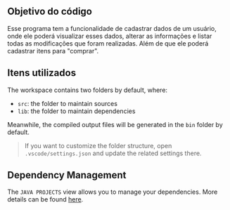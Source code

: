 ## Objetivo do código

Esse programa tem a funcionalidade de cadastrar dados de um usuário, onde ele poderá visualizar esses dados, alterar as informações e listar todas as modificações que foram realizadas. Além de que ele poderá cadastrar itens para "comprar".

## Itens utilizados

The workspace contains two folders by default, where:

- `src`: the folder to maintain sources
- `lib`: the folder to maintain dependencies

Meanwhile, the compiled output files will be generated in the `bin` folder by default.

> If you want to customize the folder structure, open `.vscode/settings.json` and update the related settings there.

## Dependency Management

The `JAVA PROJECTS` view allows you to manage your dependencies. More details can be found [here](https://github.com/microsoft/vscode-java-dependency#manage-dependencies).

